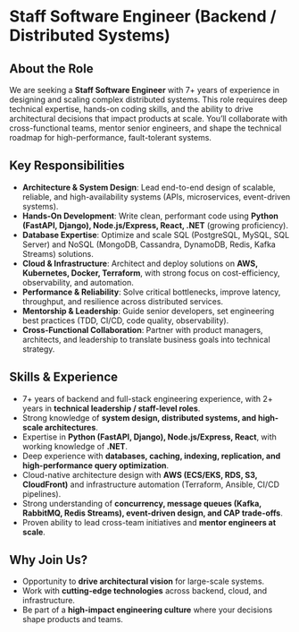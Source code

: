 # Staff Software Engineer (Backend / Distributed Systems)

## About the Role
We are seeking a **Staff Software Engineer** with 7+ years of experience in designing and scaling complex distributed systems. This role requires deep technical expertise, hands-on coding skills, and the ability to drive architectural decisions that impact products at scale. You’ll collaborate with cross-functional teams, mentor senior engineers, and shape the technical roadmap for high-performance, fault-tolerant systems.  

## Key Responsibilities
- **Architecture & System Design**: Lead end-to-end design of scalable, reliable, and high-availability systems (APIs, microservices, event-driven systems).  
- **Hands-On Development**: Write clean, performant code using **Python (FastAPI, Django), Node.js/Express, React, .NET** (growing proficiency).  
- **Database Expertise**: Optimize and scale SQL (PostgreSQL, MySQL, SQL Server) and NoSQL (MongoDB, Cassandra, DynamoDB, Redis, Kafka Streams) solutions.  
- **Cloud & Infrastructure**: Architect and deploy solutions on **AWS, Kubernetes, Docker, Terraform**, with strong focus on cost-efficiency, observability, and automation.  
- **Performance & Reliability**: Solve critical bottlenecks, improve latency, throughput, and resilience across distributed services.  
- **Mentorship & Leadership**: Guide senior developers, set engineering best practices (TDD, CI/CD, code quality, observability).  
- **Cross-Functional Collaboration**: Partner with product managers, architects, and leadership to translate business goals into technical strategy.  

## Skills & Experience
- 7+ years of backend and full-stack engineering experience, with 2+ years in **technical leadership / staff-level roles**.  
- Strong knowledge of **system design, distributed systems, and high-scale architectures**.  
- Expertise in **Python (FastAPI, Django), Node.js/Express, React**, with working knowledge of **.NET**.  
- Deep experience with **databases, caching, indexing, replication, and high-performance query optimization**.  
- Cloud-native architecture design with **AWS (ECS/EKS, RDS, S3, CloudFront)** and infrastructure automation (Terraform, Ansible, CI/CD pipelines).  
- Strong understanding of **concurrency, message queues (Kafka, RabbitMQ, Redis Streams), event-driven design, and CAP trade-offs**.  
- Proven ability to lead cross-team initiatives and **mentor engineers at scale**.  

## Why Join Us?
- Opportunity to **drive architectural vision** for large-scale systems.  
- Work with **cutting-edge technologies** across backend, cloud, and infrastructure.  
- Be part of a **high-impact engineering culture** where your decisions shape products and teams.  
